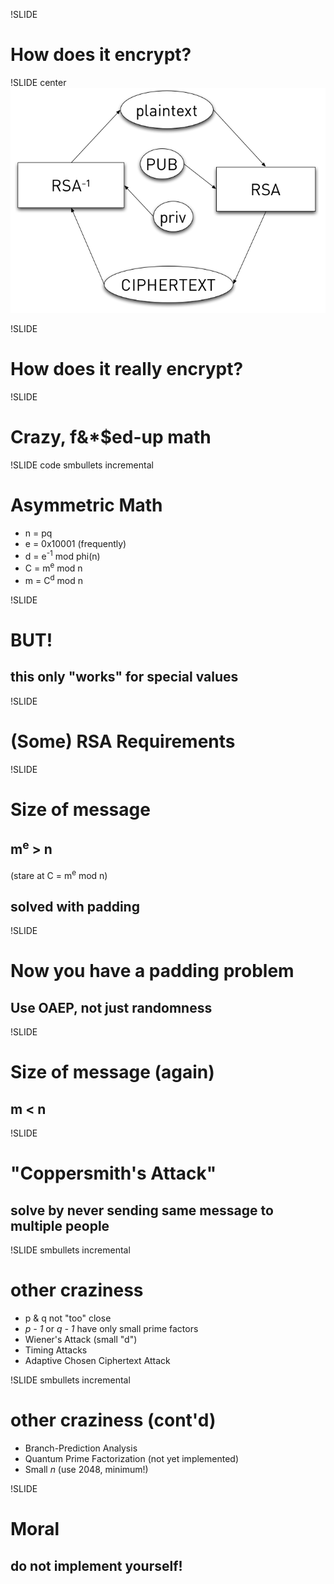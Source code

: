 !SLIDE
# How does it encrypt? #

!SLIDE center
![RSA overview](asymmetric.png)

!SLIDE
# How does it really encrypt? #

!SLIDE
# Crazy, f&*$ed-up math #

!SLIDE code smbullets incremental
# Asymmetric Math #

* n = pq
* e = 0x10001 (frequently)
* d = e<sup>-1</sup> mod phi(n)
* C = m<sup>e</sup> mod n
* m = C<sup>d</sup> mod n

!SLIDE
# BUT! #
## this only "works" for special values ##

!SLIDE
# (Some) RSA Requirements #

!SLIDE
# Size of message #
## m<sup>e</sup> &gt; n ##

(stare at C = m<sup>e</sup> mod n)

## solved with padding ##

!SLIDE
# Now you have a padding problem #
## Use OAEP, not just randomness ##

!SLIDE
# Size of message (again) #
## m < n ##

!SLIDE
# "Coppersmith's Attack" #
## solve by never sending same message to multiple people ##

!SLIDE smbullets incremental
# other craziness #

* p & q not "too" close
* *p - 1* or *q - 1* have only small prime factors
* Wiener's Attack (small "d")
* Timing Attacks
* Adaptive Chosen Ciphertext Attack

!SLIDE smbullets incremental
# other craziness (cont'd) #

* Branch-Prediction Analysis
* Quantum Prime Factorization (not yet implemented)
* Small *n* (use 2048, minimum!)

!SLIDE
# Moral #
## do **not** implement yourself! ##

